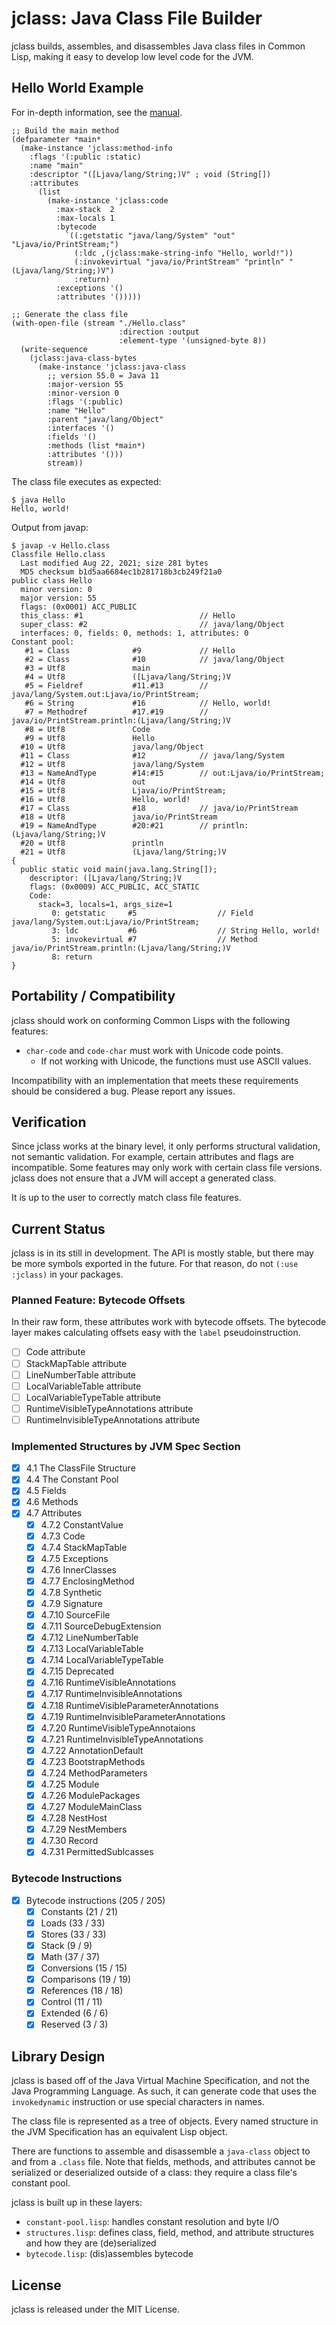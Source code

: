 # jclass: Java Class File Builder

jclass builds, assembles, and disassembles Java class files in Common Lisp,
making it easy to develop low level code for the JVM.

## Hello World Example

For in-depth information, see the [manual](MANUAL.md).

```
;; Build the main method
(defparameter *main*
  (make-instance 'jclass:method-info
    :flags '(:public :static)
    :name "main"
    :descriptor "([Ljava/lang/String;)V" ; void (String[])
    :attributes
      (list
        (make-instance 'jclass:code
          :max-stack  2
          :max-locals 1
          :bytecode
            `((:getstatic "java/lang/System" "out" "Ljava/io/PrintStream;")
              (:ldc ,(jclass:make-string-info "Hello, world!"))
              (:invokevirtual "java/io/PrintStream" "println" "(Ljava/lang/String;)V")
              :return)
          :exceptions '()
          :attributes '()))))

;; Generate the class file
(with-open-file (stream "./Hello.class"
                        :direction :output
                        :element-type '(unsigned-byte 8))
  (write-sequence
    (jclass:java-class-bytes
      (make-instance 'jclass:java-class
        ;; version 55.0 = Java 11
        :major-version 55
        :minor-version 0
        :flags '(:public)
        :name "Hello"
        :parent "java/lang/Object"
        :interfaces '()
        :fields '()
        :methods (list *main*)
        :attributes '()))
        stream))
```

The class file executes as expected:

```
$ java Hello
Hello, world!
```

Output from javap:

```
$ javap -v Hello.class
Classfile Hello.class
  Last modified Aug 22, 2021; size 281 bytes
  MD5 checksum b1d5aa6684ec1b281718b3cb249f21a0
public class Hello
  minor version: 0
  major version: 55
  flags: (0x0001) ACC_PUBLIC
  this_class: #1                          // Hello
  super_class: #2                         // java/lang/Object
  interfaces: 0, fields: 0, methods: 1, attributes: 0
Constant pool:
   #1 = Class              #9             // Hello
   #2 = Class              #10            // java/lang/Object
   #3 = Utf8               main
   #4 = Utf8               ([Ljava/lang/String;)V
   #5 = Fieldref           #11.#13        // java/lang/System.out:Ljava/io/PrintStream;
   #6 = String             #16            // Hello, world!
   #7 = Methodref          #17.#19        // java/io/PrintStream.println:(Ljava/lang/String;)V
   #8 = Utf8               Code
   #9 = Utf8               Hello
  #10 = Utf8               java/lang/Object
  #11 = Class              #12            // java/lang/System
  #12 = Utf8               java/lang/System
  #13 = NameAndType        #14:#15        // out:Ljava/io/PrintStream;
  #14 = Utf8               out
  #15 = Utf8               Ljava/io/PrintStream;
  #16 = Utf8               Hello, world!
  #17 = Class              #18            // java/io/PrintStream
  #18 = Utf8               java/io/PrintStream
  #19 = NameAndType        #20:#21        // println:(Ljava/lang/String;)V
  #20 = Utf8               println
  #21 = Utf8               (Ljava/lang/String;)V
{
  public static void main(java.lang.String[]);
    descriptor: ([Ljava/lang/String;)V
    flags: (0x0009) ACC_PUBLIC, ACC_STATIC
    Code:
      stack=3, locals=1, args_size=1
         0: getstatic     #5                  // Field java/lang/System.out:Ljava/io/PrintStream;
         3: ldc           #6                  // String Hello, world!
         5: invokevirtual #7                  // Method java/io/PrintStream.println:(Ljava/lang/String;)V
         8: return
}
```

## Portability / Compatibility

jclass should work on conforming Common Lisps with the following features:
- `char-code` and `code-char` must work with Unicode code points.
    - If not working with Unicode, the functions must use ASCII values.

Incompatibility with an implementation that meets these requirements should be
considered a bug. Please report any issues.

## Verification

Since jclass works at the binary level, it only performs structural
validation, not semantic validation. For example, certain attributes and
flags are incompatible. Some features may only work with certain class file
versions. jclass does not ensure that a JVM will accept a generated class.

It is up to the user to correctly match class file features.

## Current Status

jclass is in its still in development. The API is mostly stable, but there
may be more symbols exported in the future. For that reason, do not `(:use :jclass)`
in your packages.

### Planned Feature: Bytecode Offsets

In their raw form, these attributes work with bytecode offsets.
The bytecode layer makes calculating offsets easy with the `label`
pseudoinstruction.

- [ ] Code attribute
- [ ] StackMapTable attribute
- [ ] LineNumberTable attribute
- [ ] LocalVariableTable attribute
- [ ] LocalVariableTypeTable attribute
- [ ] RuntimeVisibleTypeAnnotations attribute
- [ ] RuntimeInvisibleTypeAnnotations attribute

### Implemented Structures by JVM Spec Section

- [X] 4.1 The ClassFile Structure
- [X] 4.4 The Constant Pool
- [X] 4.5 Fields
- [X] 4.6 Methods
- [X] 4.7 Attributes
    - [X] 4.7.2 ConstantValue
    - [X] 4.7.3 Code
    - [X] 4.7.4 StackMapTable
    - [X] 4.7.5 Exceptions
    - [X] 4.7.6 InnerClasses
    - [X] 4.7.7 EnclosingMethod
    - [X] 4.7.8 Synthetic
    - [X] 4.7.9 Signature
    - [X] 4.7.10 SourceFile
    - [X] 4.7.11 SourceDebugExtension
    - [X] 4.7.12 LineNumberTable
    - [X] 4.7.13 LocalVariableTable
    - [X] 4.7.14 LocalVariableTypeTable
    - [X] 4.7.15 Deprecated
    - [X] 4.7.16 RuntimeVisibleAnnotations
    - [X] 4.7.17 RuntimeInvisibleAnnotations
    - [X] 4.7.18 RuntimeVisibleParameterAnnotations
    - [X] 4.7.19 RuntimeInvisibleParameterAnnotations
    - [X] 4.7.20 RuntimeVisibleTypeAnnotaions
    - [X] 4.7.21 RuntimeInvisibleTypeAnnotations
    - [X] 4.7.22 AnnotationDefault
    - [X] 4.7.23 BootstrapMethods
    - [X] 4.7.24 MethodParameters
    - [X] 4.7.25 Module
    - [X] 4.7.26 ModulePackages
    - [X] 4.7.27 ModuleMainClass
    - [X] 4.7.28 NestHost
    - [X] 4.7.29 NestMembers
    - [X] 4.7.30 Record
    - [X] 4.7.31 PermittedSublcasses

### Bytecode Instructions

- [X] Bytecode instructions (205 / 205)
    - [X] Constants (21 / 21)
    - [X] Loads (33 / 33)
    - [X] Stores (33 / 33)
    - [X] Stack (9 / 9)
    - [X] Math (37 / 37)
    - [X] Conversions (15 / 15)
    - [X] Comparisons (19 / 19)
    - [X] References (18 / 18)
    - [X] Control (11 / 11)
    - [X] Extended (6 / 6)
    - [X] Reserved (3 / 3)

## Library Design

jclass is based off of the Java Virtual Machine Specification, and not the
Java Programming Language. As such, it can generate code that uses the
`invokedynamic` instruction or use special characters in names.

The class file is represented as a tree of objects. Every named structure in
the JVM Specification has an equivalent Lisp object.

There are functions to assemble and disassemble a `java-class` object to
and from a `.class` file. Note that fields, methods, and attributes cannot be
serialized or deserialized outside of a class: they require a class file's
constant pool.

jclass is built up in these layers:

- `constant-pool.lisp`: handles constant resolution and byte I/O
- `structures.lisp`: defines class, field, method, and attribute structures and
how they are (de)serialized
- `bytecode.lisp`: (dis)assembles bytecode

## License

jclass is released under the MIT License.

